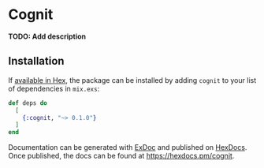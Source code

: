 # Cognit

**TODO: Add description**

## Installation

If [available in Hex](https://hex.pm/docs/publish), the package can be installed
by adding `cognit` to your list of dependencies in `mix.exs`:

```elixir
def deps do
  [
    {:cognit, "~> 0.1.0"}
  ]
end
```

Documentation can be generated with [ExDoc](https://github.com/elixir-lang/ex_doc)
and published on [HexDocs](https://hexdocs.pm). Once published, the docs can
be found at <https://hexdocs.pm/cognit>.

